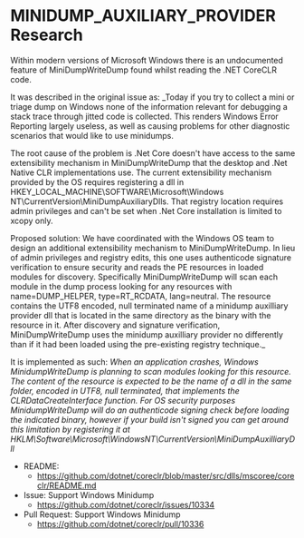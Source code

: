 # MINIDUMP_AUXILIARY_PROVIDER Research

Within modern versions of Microsoft Windows there is an undocumented feature of MiniDumpWriteDump found whilst reading the .NET CoreCLR code.

It was described in the original issue as:
_Today if you try to collect a mini or triage dump on Windows none of the information relevant for debugging a stack trace through jitted code is collected. This renders Windows Error Reporting largely useless, as well as causing problems for other diagnostic scenarios that would like to use minidumps.

The root cause of the problem is .Net Core doesn't have access to the same extensibility mechanism in MiniDumpWriteDump that the desktop and .Net Native CLR implementations use. The current extensibility mechanism provided by the OS requires registering a dll in HKEY_LOCAL_MACHINE\SOFTWARE\Microsoft\Windows NT\CurrentVersion\MiniDumpAuxiliaryDlls. That registry location requires admin privileges and can't be set when .Net Core installation is limited to xcopy only.

Proposed solution:
We have coordinated with the Windows OS team to design an additional extensibility mechanism to MiniDumpWriteDump. In lieu of admin privileges and registry edits, this one uses authenticode signature verification to ensure security and reads the PE resources in loaded modules for discovery. Specifically MiniDumpWriteDump will scan each module in the dump process looking for any resources with name=DUMP_HELPER, type=RT_RCDATA, lang=neutral. The resource contains the UTF8 encoded, null terminated name of a minidump auxilliary provider dll that is located in the same directory as the binary with the resource in it. After discovery and signature verification, MiniDumpWriteDump uses the minidump auxilliary provider no differently than if it had been loaded using the pre-existing registry technique._


It is implemented as such:
_When an application crashes, Windows MinidumpWriteDump is planning to scan modules looking for this resource. The content of the resource is expected to be the name of a dll in the same folder, encoded in UTF8, null terminated, that implements the CLRDataCreateInterface function. For OS security purposes MinidumpWriteDump will do an authenticode signing check before loading the indicated binary, however if your build isn't signed you can get around this limitation by registering it at HKLM\Software\Microsoft\WindowsNT\CurrentVersion\MiniDumpAuxilliaryDll_

* README: 
  * https://github.com/dotnet/coreclr/blob/master/src/dlls/mscoree/coreclr/README.md
* Issue: Support Windows Minidump
  * https://github.com/dotnet/coreclr/issues/10334
* Pull Request: Support Windows Minidump
  * https://github.com/dotnet/coreclr/pull/10336